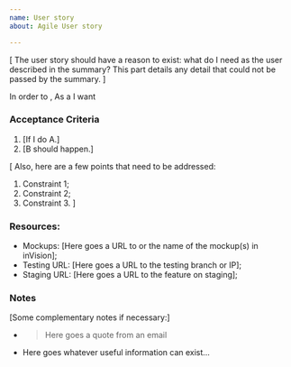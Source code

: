 ```yaml
---
name: User story
about: Agile User story

---
```


[
The user story should have a reason to exist: what do I need as the user described in the summary?
This part details any detail that could not be passed by the summary.
]

In order to <achieve some business value>,
As a <stakeholder type>
I want <some new system feature>

### Acceptance Criteria

1. [If I do A.]
1. [B should happen.]

[
Also, here are a few points that need to be addressed:

1. Constraint 1;
1. Constraint 2;
1. Constraint 3.
]


### Resources:

* Mockups: [Here goes a URL to or the name of the mockup(s) in inVision];
* Testing URL: [Here goes a URL to the testing branch or IP];
* Staging URL: [Here goes a URL to the feature on staging];


### Notes

[Some complementary notes if necessary:]

* > Here goes a quote from an email
* Here goes whatever useful information can exist…
